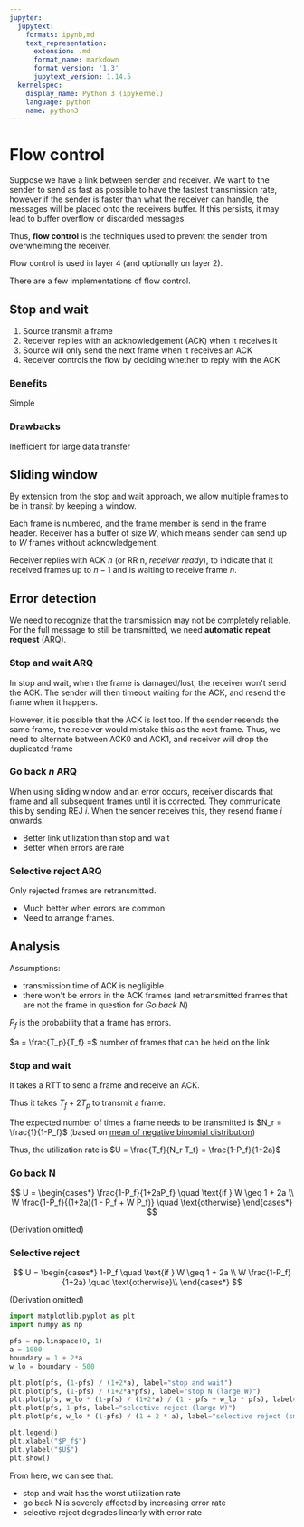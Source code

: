 ```yaml
---
jupyter:
  jupytext:
    formats: ipynb,md
    text_representation:
      extension: .md
      format_name: markdown
      format_version: '1.3'
      jupytext_version: 1.14.5
  kernelspec:
    display_name: Python 3 (ipykernel)
    language: python
    name: python3
---
```


# Flow control

Suppose we have a link between sender and receiver.
We want to the sender to send as fast as possible to have the fastest transmission rate,
however if the sender is faster than what the receiver can handle,
the messages will be placed onto the receivers buffer.
If this persists, it may lead to buffer overflow or discarded messages.

Thus, **flow control** is the techniques used to prevent the sender from overwhelming the receiver.

Flow control is used in layer 4 (and optionally on layer 2).

There are a few implementations of flow control.


## Stop and wait

1. Source transmit a frame
2. Receiver replies with an acknowledgement (ACK) when it receives it
3. Source will only send the next frame when it receives an ACK
4. Receiver controls the flow by deciding whether to reply with the ACK


### Benefits

Simple


### Drawbacks

Inefficient for large data transfer


## Sliding window

By extension from the stop and wait approach,
we allow multiple frames to be in transit by keeping a window.

Each frame is numbered, and the frame member is send in the frame header.
Receiver has a buffer of size $W$, which means sender can send up to $W$ frames without acknowledgement.

Receiver replies with ACK $n$ (or RR n, _receiver ready_),
to indicate that it received frames up to $n-1$ and is waiting to receive frame $n$.


## Error detection

We need to recognize that the transmission may not be completely reliable.
For the full message to still be transmitted, we need **automatic repeat request** (ARQ).


### Stop and wait ARQ

In stop and wait, when the frame is damaged/lost,
the receiver won't send the ACK.
The sender will then timeout waiting for the ACK, and resend the frame when it happens.

However, it is possible that the ACK is lost too.
If the sender resends the same frame, the receiver would mistake this as the next frame.
Thus, we need to alternate between ACK0 and ACK1,
and receiver will drop the duplicated frame 

### Go back $n$ ARQ

When using sliding window and an error occurs,
receiver discards that frame and all subsequent frames until it is corrected.
They communicate this by sending REJ $i$.
When the sender receives this, they resend frame $i$ onwards.

* Better link utilization than stop and wait
* Better when errors are rare

### Selective reject ARQ

Only rejected frames are retransmitted.

* Much better when errors are common
* Need to arrange frames.


## Analysis

Assumptions:
* transmission time of ACK is negligible
* there won't be errors in the ACK frames (and retransmitted frames that are not the frame in question for _Go back N_)

$P_f$ is the probability that a frame has errors.

$a = \frac{T_p}{T_f} =$ number of frames that can be held on the link

### Stop and wait

It takes a RTT to send a frame and receive an ACK.

Thus it takes $T_f + 2T_p$ to transmit a frame.

The expected number of times a frame needs to be transmitted is $N_r =  \frac{1}{1-P_f}$ (based on [mean of negative binomial distribution](../statistic/probability_distributions.ipynb#Negative-binomial-distribution))

Thus, the utilization rate is $U = \frac{T_f}{N_r T_t} = \frac{1-P_f}{1+2a}$

### Go back N

$$
U =
\begin{cases*}
\frac{1-P_f}{1+2aP_f}  \quad \text{if } W \geq 1 + 2a \\
W \frac{1-P_f}{(1+2a)(1 - P_f + W P_f)} \quad \text{otherwise}
\end{cases*}
$$ 

(Derivation omitted)

### Selective reject

$$
U = 
\begin{cases*}
1-P_f \quad \text{if } W \geq 1 + 2a \\
W \frac{1-P_f}{1+2a} \quad \text{otherwise}\\
\end{cases*}
$$ 

(Derivation omitted)


```python
import matplotlib.pyplot as plt
import numpy as np

pfs = np.linspace(0, 1)
a = 1000
boundary = 1 + 2*a
w_lo = boundary - 500

plt.plot(pfs, (1-pfs) / (1+2*a), label="stop and wait")
plt.plot(pfs, (1-pfs) / (1+2*a*pfs), label="stop N (large W)")
plt.plot(pfs, w_lo * (1-pfs) / (1+2*a) / (1 - pfs + w_lo * pfs), label="stop N (small W)")
plt.plot(pfs, 1-pfs, label="selective reject (large W)")
plt.plot(pfs, w_lo * (1-pfs) / (1 + 2 * a), label="selective reject (small W)")

plt.legend()
plt.xlabel("$P_f$")
plt.ylabel("$U$")
plt.show()
```

From here, we can see that:
* stop and wait has the worst utilization rate
* go back N is severely affected by increasing error rate
* selective reject degrades linearly with error rate

